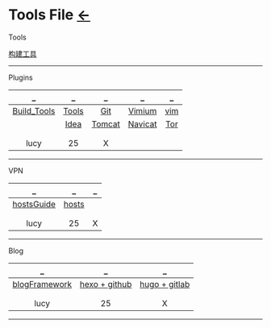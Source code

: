 # Tools File [←](../index.md)

Tools

[构建工具](Build_Tools/index.md)

[]()

[]()

- - -

Plugins

| _ | _ | _ | _ | _ |
|:---:|:---:|:---:|:---:|:---:|
| [Build_Tools](Build_Tools/index.md) | [Tools](Tools.txt) | [Git](Git/index.md) | [Vimium](Vimium.txt) | [vim](vim.md) |
| []() | [Idea](Idea/index.md) | [Tomcat](Tomcat.txt) | [Navicat](Navicat.md) | [Tor](Tor.md) |
| []() | []() | []() | []() | []() |
| []() | []() | []() | []() | []() |
| lucy | 25 | X |

- - -

VPN

| _ | _ | _ |
|:---:|:---:|:---:|
| [hostsGuide](hosts.md) | [hosts](hosts) | []() |
| []() | []() | []() |
| []() | []() | []() |
| lucy | 25 | X |

- - -

Blog

| _ | _ | _ |
|:---:|:---:|:---:|
| [blogFramework](Blog/blogFramework.md) | [hexo + github](https://raw.githubusercontent.com/AmbroseRen/test/master/Doc/Tools/hexo.bat) | [hugo + gitlab](hugo.md) |
| []() | []() | []() |
| []() | []() | []() |
| lucy | 25 | X |

- - -


